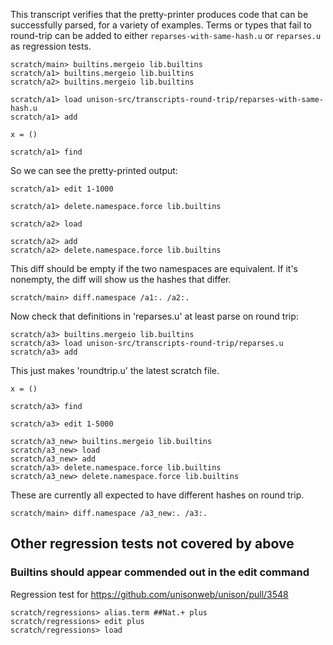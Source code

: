 This transcript verifies that the pretty-printer produces code that can be successfully parsed, for a variety of examples. Terms or types that fail to round-trip can be added  to either `reparses-with-same-hash.u` or `reparses.u` as regression tests.

```ucm:hide
scratch/main> builtins.mergeio lib.builtins
scratch/a1> builtins.mergeio lib.builtins
scratch/a2> builtins.mergeio lib.builtins
```

```ucm:hide
scratch/a1> load unison-src/transcripts-round-trip/reparses-with-same-hash.u
scratch/a1> add
```

```unison
x = ()
```

```ucm:hide
scratch/a1> find
```

So we can see the pretty-printed output:

```ucm
scratch/a1> edit 1-1000
```

```ucm:hide
scratch/a1> delete.namespace.force lib.builtins
```

```ucm:hide
scratch/a2> load
```

```ucm:hide
scratch/a2> add
scratch/a2> delete.namespace.force lib.builtins
```

This diff should be empty if the two namespaces are equivalent. If it's nonempty, the diff will show us the hashes that differ.

```ucm:error
scratch/main> diff.namespace /a1:. /a2:.
```

Now check that definitions in 'reparses.u' at least parse on round trip:

```ucm:hide
scratch/a3> builtins.mergeio lib.builtins
scratch/a3> load unison-src/transcripts-round-trip/reparses.u
scratch/a3> add
```

This just makes 'roundtrip.u' the latest scratch file.

```unison:hide
x = ()
```

```ucm:hide
scratch/a3> find
```

```ucm
scratch/a3> edit 1-5000
```

```ucm:hide
scratch/a3_new> builtins.mergeio lib.builtins
scratch/a3_new> load
scratch/a3_new> add
scratch/a3> delete.namespace.force lib.builtins
scratch/a3_new> delete.namespace.force lib.builtins
```

These are currently all expected to have different hashes on round trip.

```ucm
scratch/main> diff.namespace /a3_new:. /a3:.
```

## Other regression tests not covered by above

### Builtins should appear commended out in the edit command

Regression test for https://github.com/unisonweb/unison/pull/3548

```ucm
scratch/regressions> alias.term ##Nat.+ plus
scratch/regressions> edit plus
scratch/regressions> load
```
